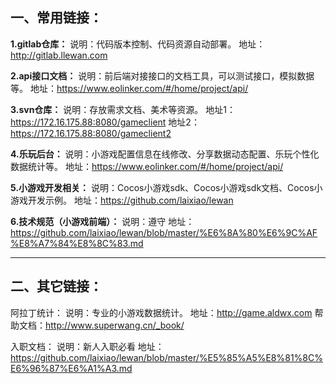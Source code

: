 ## 一、常用链接：
**1.gitlab仓库：**
	说明：代码版本控制、代码资源自动部署。
	地址：http://gitlab.llewan.com
	
	
**2.api接口文档：**
	说明：前后端对接接口的文档工具，可以测试接口，模拟数据等。
	地址：https://www.eolinker.com/#/home/project/api/
	
	
**3.svn仓库：**
	说明：存放需求文档、美术等资源。
	地址1：https://172.16.175.88:8080/gameclient
	地址2：https://172.16.175.88:8080/gameclient2
	

**4.乐玩后台：**
	说明：小游戏配置信息在线修改、分享数据动态配置、乐玩个性化数据统计等。
	地址：https://www.eolinker.com/#/home/project/api/
	
	
**5.小游戏开发相关：**
	说明：Cocos小游戏sdk、Cocos小游戏sdk文档、Cocos小游戏开发示例。
	地址：https://github.com/laixiao/lewan
	
	
**6.技术规范（小游戏前端）：**
	说明：遵守
	地址：https://github.com/laixiao/lewan/blob/master/%E6%8A%80%E6%9C%AF%E8%A7%84%E8%8C%83.md
	
	
	
	
	

------------
## 二、其它链接：
	
阿拉丁统计：
	说明：专业的小游戏数据统计。
	地址：http://game.aldwx.com
	帮助文档：http://www.superwang.cn/_book/
	
入职文档：
	说明：新人入职必看
	地址：https://github.com/laixiao/lewan/blob/master/%E5%85%A5%E8%81%8C%E6%96%87%E6%A1%A3.md
	
	
	
